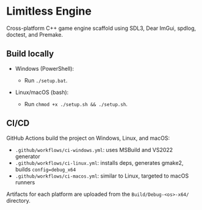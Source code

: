 Limitless Engine
=================

Cross-platform C++ game engine scaffold using SDL3, Dear ImGui, spdlog, doctest, and Premake.

Build locally
-------------

- Windows (PowerShell):
  - Run `./setup.bat`.

- Linux/macOS (bash):
  - Run `chmod +x ./setup.sh && ./setup.sh`.

CI/CD
-----

GitHub Actions build the project on Windows, Linux, and macOS:

- `.github/workflows/ci-windows.yml`: uses MSBuild and VS2022 generator
- `.github/workflows/ci-linux.yml`: installs deps, generates gmake2, builds `config=debug_x64`
- `.github/workflows/ci-macos.yml`: similar to Linux, targeted to macOS runners

Artifacts for each platform are uploaded from the `Build/Debug-<os>-x64/` directory.


